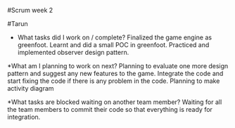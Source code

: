 #Scrum week 2

#Tarun

* What tasks did I work on / complete?
Finalized the game engine as greenfoot. Learnt and did a small POC in greenfoot. Practiced and implemented observer design pattern.      

*What am I planning to work on next?
Planning to evaluate one more design pattern and suggest any new features to the game. Integrate the code and start fixing the code if there is any problem in the code. Planning to make activity diagram

*What tasks are blocked waiting on another team member?
Waiting for all the team members to commit their code so that everything is ready for integration.



